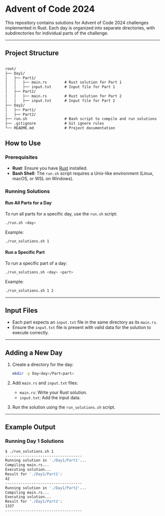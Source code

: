 # Advent of Code 2024


This repository contains solutions for Advent of Code 2024 challenges implemented in Rust. Each day is organized into separate directories, with subdirectories for individual parts of the challenge.

---

## Project Structure
```markdown

root/
├── Day1/
│   ├── Part1/
│   │   ├── main.rs        # Rust solution for Part 1
│   │   ├── input.txt      # Input file for Part 1
│   ├── Part2/
│   │   ├── main.rs        # Rust solution for Part 2
│   │   ├── input.txt      # Input file for Part 2
├── Day2/
│   ├── Part1/
│   ├── Part2/
├── run.sh                 # Bash script to compile and run solutions
├── .gitignore             # Git ignore rules
└── README.md              # Project documentation

```

## How to Use

### Prerequisites

- **Rust**: Ensure you have [Rust](https://www.rust-lang.org/) installed.
- **Bash Shell**: The `run.sh` script requires a Unix-like environment (Linux, macOS, or WSL on Windows).

### Running Solutions

#### Run All Parts for a Day

To run all parts for a specific day, use the `run.sh` script:

```bash
./run.sh <day>
```

Example:

```bash
./run_solutions.sh 1
```

#### Run a Specific Part

To run a specific part of a day:

```bash
./run_solutions.sh <day> <part>
```

Example:

```bash
./run_solutions.sh 1 2
```

---

## Input Files

- Each part expects an `input.txt` file in the same directory as its `main.rs`.
- Ensure the `input.txt` file is present with valid data for the solution to execute correctly.

---

## Adding a New Day

1. Create a directory for the day:
   ```bash
   mkdir -p Day<day>/Part<part>
   ```

2. Add `main.rs` and `input.txt` files:
    - `main.rs`: Write your Rust solution.
    - `input.txt`: Add the input data.

3. Run the solution using the `run_solutions.sh` script.

---

## Example Output

### Running Day 1 Solutions

```bash
$ ./run_solutions.sh 1
-----------------------------------
Running solution in './Day1/Part1'...
Compiling main.rs...
Executing solution...
Result for './Day1/Part1':
42
-----------------------------------
Running solution in './Day1/Part2'...
Compiling main.rs...
Executing solution...
Result for './Day1/Part2':
1337
-----------------------------------
```
